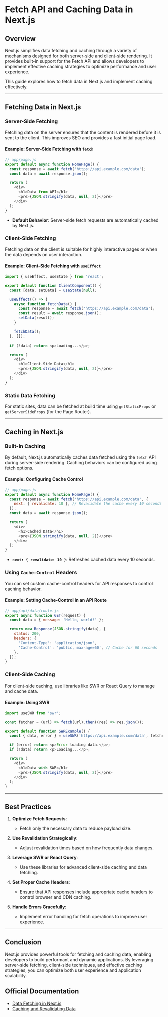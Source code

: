 # Fetch API and Caching Data in Next.js

## Overview

Next.js simplifies data fetching and caching through a variety of mechanisms designed for both server-side and client-side rendering. It provides built-in support for the Fetch API and allows developers to implement effective caching strategies to optimize performance and user experience.

This guide explores how to fetch data in Next.js and implement caching effectively.

---

## Fetching Data in Next.js

### Server-Side Fetching

Fetching data on the server ensures that the content is rendered before it is sent to the client. This improves SEO and provides a fast initial page load.

#### Example: Server-Side Fetching with `fetch`

```javascript
// app/page.js
export default async function HomePage() {
  const response = await fetch('https://api.example.com/data');
  const data = await response.json();

  return (
    <div>
      <h1>Data from API</h1>
      <pre>{JSON.stringify(data, null, 2)}</pre>
    </div>
  );
}
```

- **Default Behavior**: Server-side fetch requests are automatically cached by Next.js.

### Client-Side Fetching

Fetching data on the client is suitable for highly interactive pages or when the data depends on user interaction.

#### Example: Client-Side Fetching with `useEffect`

```javascript
import { useEffect, useState } from 'react';

export default function ClientComponent() {
  const [data, setData] = useState(null);

  useEffect(() => {
    async function fetchData() {
      const response = await fetch('https://api.example.com/data');
      const result = await response.json();
      setData(result);
    }

    fetchData();
  }, []);

  if (!data) return <p>Loading...</p>;

  return (
    <div>
      <h1>Client-Side Data</h1>
      <pre>{JSON.stringify(data, null, 2)}</pre>
    </div>
  );
}
```

### Static Data Fetching

For static sites, data can be fetched at build time using `getStaticProps` or `getServerSideProps` (for the Page Router).

---

## Caching in Next.js

### Built-In Caching

By default, Next.js automatically caches data fetched using the `fetch` API during server-side rendering. Caching behaviors can be configured using fetch options.

#### Example: Configuring Cache Control

```javascript
// app/page.js
export default async function HomePage() {
  const response = await fetch('https://api.example.com/data', {
    next: { revalidate: 10 }, // Revalidate the cache every 10 seconds
  });
  const data = await response.json();

  return (
    <div>
      <h1>Cached Data</h1>
      <pre>{JSON.stringify(data, null, 2)}</pre>
    </div>
  );
}
```

- **`next: { revalidate: 10 }`**: Refreshes cached data every 10 seconds.

### Using `Cache-Control` Headers

You can set custom cache-control headers for API responses to control caching behavior.

#### Example: Setting Cache-Control in an API Route

```javascript
// app/api/data/route.js
export async function GET(request) {
  const data = { message: 'Hello, world!' };

  return new Response(JSON.stringify(data), {
    status: 200,
    headers: {
      'Content-Type': 'application/json',
      'Cache-Control': 'public, max-age=60', // Cache for 60 seconds
    },
  });
}
```

### Client-Side Caching

For client-side caching, use libraries like SWR or React Query to manage and cache data.

#### Example: Using SWR

```javascript
import useSWR from 'swr';

const fetcher = (url) => fetch(url).then((res) => res.json());

export default function SWRExample() {
  const { data, error } = useSWR('https://api.example.com/data', fetcher);

  if (error) return <p>Error loading data.</p>;
  if (!data) return <p>Loading...</p>;

  return (
    <div>
      <h1>Data with SWR</h1>
      <pre>{JSON.stringify(data, null, 2)}</pre>
    </div>
  );
}
```

---

## Best Practices

1. **Optimize Fetch Requests**:
   - Fetch only the necessary data to reduce payload size.

2. **Use Revalidation Strategically**:
   - Adjust revalidation times based on how frequently data changes.

3. **Leverage SWR or React Query**:
   - Use these libraries for advanced client-side caching and data fetching.

4. **Set Proper Cache Headers**:
   - Ensure that API responses include appropriate cache headers to control browser and CDN caching.

5. **Handle Errors Gracefully**:
   - Implement error handling for fetch operations to improve user experience.

---

## Conclusion

Next.js provides powerful tools for fetching and caching data, enabling developers to build performant and dynamic applications. By leveraging server-side fetching, client-side techniques, and effective caching strategies, you can optimize both user experience and application scalability.

## Official Documentation

- [Data Fetching in Next.js](https://nextjs.org/docs/app/building-your-application/data-fetching)
- [Caching and Revalidating Data](https://nextjs.org/docs/app/building-your-application/data-fetching/caching-and-revalidating)

